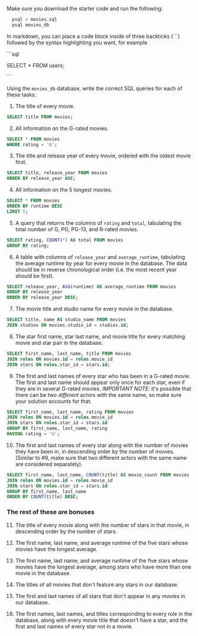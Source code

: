 Make sure you download the starter code and run the following:

```sh
  psql < movies.sql
  psql movies_db
```

In markdown, you can place a code block inside of three backticks (```) followed by the syntax highlighting you want, for example

\```sql

SELECT \* FROM users;

\```

Using the `movies_db` database, write the correct SQL queries for each of these tasks:

1.  The title of every movie.
```sql
SELECT title FROM movies;
```

2.  All information on the G-rated movies.
```sql
SELECT * FROM movies
WHERE rating = 'G';
```

3.  The title and release year of every movie, ordered with the
    oldest movie first.
```sql
SELECT title, release_year FROM movies
ORDER BY release_year ASC;
```
    
4.  All information on the 5 longest movies.
```sql
SELECT * FROM movies
ORDER BY runtime DESC
LIMIT 5;
```

5.  A query that returns the columns of `rating` and `total`, tabulating the
    total number of G, PG, PG-13, and R-rated movies.
```sql
SELECT rating, COUNT(*) AS total FROM movies
GROUP BY rating;
```

6.  A table with columns of `release_year` and `average_runtime`,
    tabulating the average runtime by year for every movie in the database. The data should be in reverse chronological order (i.e. the most recent year should be first).
```sql
SELECT release_year, AVG(runtime) AS average_runtime FROM movies
GROUP BY release_year
ORDER BY release_year DESC;
```

7.  The movie title and studio name for every movie in the
    database.
```sql
SELECT title, name AS studio_name FROM movies
JOIN studios ON movies.studio_id = studios.id;
```

8.  The star first name, star last name, and movie title for every
    matching movie and star pair in the database.
```sql
SELECT first_name, last_name, title FROM movies
JOIN roles ON movies.id = roles.movie_id
JOIN stars ON roles.star_id = stars.id;
```

9.  The first and last names of every star who has been in a G-rated movie. The first and last name should appear only once for each star, even if they are in several G-rated movies. *IMPORTANT NOTE*: it's possible that there can be two *different* actors with the same name, so make sure your solution accounts for that.
```sql
SELECT first_name, last_name, rating FROM movies
JOIN roles ON movies.id = roles.movie_id
JOIN stars ON roles.star_id = stars.id
GROUP BY first_name, last_name, rating
HAVING rating = 'G';
```

10. The first and last names of every star along with the number
    of movies they have been in, in descending order by the number of movies. (Similar to #9, make sure
    that two different actors with the same name are considered separately).
```sql
SELECT first_name, last_name, COUNT(title) AS movie_count FROM movies
JOIN roles ON movies.id = roles.movie_id
JOIN stars ON roles.star_id = stars.id
GROUP BY first_name, last_name
ORDER BY COUNT(title) DESC;
```

### The rest of these are bonuses

11. The title of every movie along with the number of stars in
    that movie, in descending order by the number of stars.

12. The first name, last name, and average runtime of the five
    stars whose movies have the longest average.

13. The first name, last name, and average runtime of the five
    stars whose movies have the longest average, among stars who have more than one movie in the database.

14. The titles of all movies that don't feature any stars in our
    database.

15. The first and last names of all stars that don't appear in any movies in our database.

16. The first names, last names, and titles corresponding to every
    role in the database, along with every movie title that doesn't have a star, and the first and last names of every star not in a movie.
